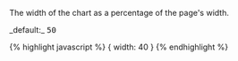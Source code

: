 <p class="b20" markdown="1">
The width of the chart as a percentage of the page's width.
</p>

<p class="b20" markdown="1">
_default:_ <samp class="number">50</samp>
</p>

{% highlight javascript %}
{
	width: 40
}
{% endhighlight %}